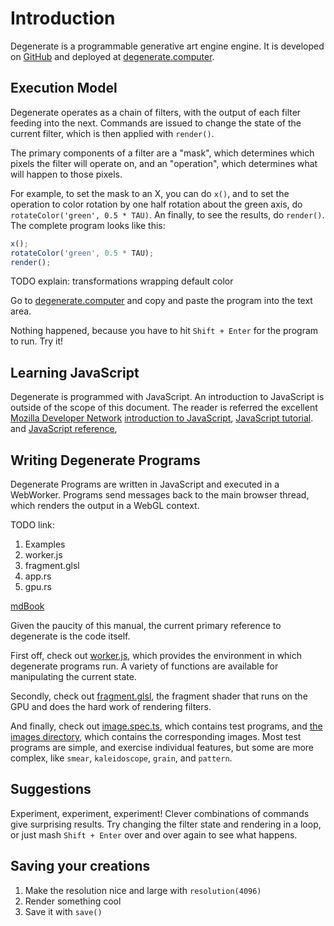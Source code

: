 # Introduction

Degenerate is a programmable generative art engine engine. It is developed on
[GitHub](https://github.com/casey/degenerate/) and deployed at
[degenerate.computer](https://degenerate.computer).

## Execution Model

Degenerate operates as a chain of filters, with the output of each filter
feeding into the next. Commands are issued to change the state of the current
filter, which is then applied with `render()`.

The primary components of a filter are a "mask", which determines which pixels
the filter will operate on, and an "operation", which determines what will
happen to those pixels.

For example, to set the mask to an X, you can do `x()`, and to set the
operation to color rotation by one half rotation about the green axis, do
`rotateColor('green', 0.5 * TAU)`. An finally, to see the results, do
`render()`. The complete program looks like this:

```javascript
x();
rotateColor('green', 0.5 * TAU);
render();
```

TODO explain:
transformations
wrapping
default color

Go to [degenerate.computer](https://degenerate.computer) and copy and paste the
program into the text area.

Nothing happened, because you have to hit `Shift + Enter` for the program to
run. Try it!

## Learning JavaScript

Degenerate is programmed with JavaScript. An introduction to JavaScript is
outside of the scope of this document. The reader is referred the excellent
[Mozilla Developer Network](https://developer.mozilla.org/en-US/)
[introduction to JavaScript](https://developer.mozilla.org/en-US/docs/Web/JavaScript),
[JavaScript tutorial](https://developer.mozilla.org/en-US/docs/Learn/JavaScript).
and
[JavaScript reference](https://developer.mozilla.org/en-US/docs/Web/JavaScript/Reference),

## Writing Degenerate Programs

Degenerate Programs are written in JavaScript and executed in a WebWorker.
Programs send messages back to the main browser thread, which renders the output
in a WebGL context.

TODO link:
1. Examples
2. worker.js
3. fragment.glsl
4. app.rs
5. gpu.rs

[mdBook](mdBook.md)

Given the paucity of this manual, the current primary reference to degenerate
is the code itself.

First off, check out
[worker.js](https://github.com/casey/degenerate/blob/master/www/worker.js),
which provides the environment in which degenerate programs run. A variety of
functions are available for manipulating the current state.

Secondly, check out
[fragment.glsl](https://github.com/casey/degenerate/blob/master/src/fragment.glsl),
the fragment shader that runs on the GPU and does the hard work of rendering
filters.

And finally, check out
[image.spec.ts](https://github.com/casey/degenerate/blob/master/tests/images.spec.ts),
which contains test programs, and
[the images directory](https://github.com/casey/degenerate/tree/master/images),
which contains the corresponding images. Most test programs are simple, and
exercise individual features, but some are more complex, like `smear`,
`kaleidoscope`, `grain`, and `pattern`.

## Suggestions

Experiment, experiment, experiment! Clever combinations of commands give
surprising results. Try changing the filter state and rendering in a loop, or
just mash `Shift + Enter` over and over again to see what happens.

## Saving your creations

1. Make the resolution nice and large with `resolution(4096)`
2. Render something cool
3. Save it with `save()`
